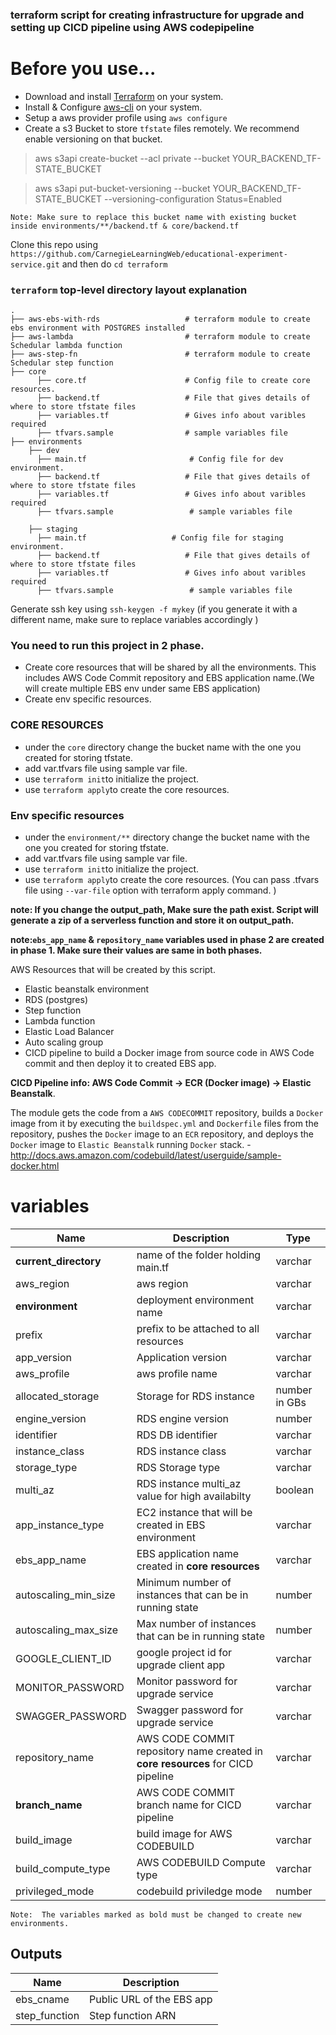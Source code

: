 ### terraform script for creating infrastructure for upgrade and setting up CICD pipeline using AWS codepipeline


# Before you use...
- Download and install [Terraform](https://www.terraform.io/downloads.html) on your system.
- Install & Configure [aws-cli](https://docs.aws.amazon.com/cli/latest/userguide/install-windows.html) on your system.
- Setup a aws provider profile using `aws configure`
- Create a s3 Bucket to store `tfstate` files remotely. We recommend enable versioning on that bucket.
>   aws s3api create-bucket --acl private --bucket YOUR_BACKEND_TF-STATE_BUCKET

>   aws s3api put-bucket-versioning --bucket YOUR_BACKEND_TF-STATE_BUCKET --versioning-configuration Status=Enabled

`Note: Make sure to replace this bucket name with existing bucket inside environments/**/backend.tf & core/backend.tf`



Clone this repo using `https://github.com/CarnegieLearningWeb/educational-experiment-service.git` and then do `cd terraform`


### `terraform` top-level directory layout explanation 
    .
    ├── aws-ebs-with-rds                   # terraform module to create ebs environment with POSTGRES installed
    ├── aws-lambda                         # terraform module to create Schedular lambda function
    ├── aws-step-fn                        # terraform module to create Schedular step function 
    ├── core                       
          ├── core.tf                      # Config file to create core resources.
          ├── backend.tf                   # File that gives details of where to store tfstate files
          ├── variables.tf                 # Gives info about varibles required
          ├── tfvars.sample                # sample variables file
    ├── environments                        
        ├── dev                   
          ├── main.tf                       # Config file for dev environment.
          ├── backend.tf                   # File that gives details of where to store tfstate files
          ├── variables.tf                 # Gives info about varibles required
          ├── tfvars.sample                 # sample variables file
            
        ├── staging                   
          ├── main.tf                   # Config file for staging environment.
          ├── backend.tf                   # File that gives details of where to store tfstate files
          ├── variables.tf                 # Gives info about varibles required 
          ├── tfvars.sample                 # sample variables file
          
 
 Generate ssh key using `ssh-keygen -f mykey` (if you generate it with a different name, make sure to replace variables accordingly )
 
 
### You need to run this project in 2 phase.
 
- Create core resources that will be shared by all the environments. This includes AWS Code Commit repository and EBS application name.(We will create multiple EBS env under same EBS application)
- Create env specific resources.
    
 
### CORE RESOURCES
- under the `core` directory change the bucket name with the one you created for storing tfstate. 
- add var.tfvars file using sample var file. 
- use `terraform init`to initialize the project.
- use `terraform apply`to create the core resources.

### Env specific resources
 
- under the `environment/**` directory change the bucket name with the one you created for storing tfstate. 
- add var.tfvars file using sample var file. 
- use `terraform init`to initialize the project.
- use `terraform apply`to create the core resources. (You can pass .tfvars file using `--var-file` option with terraform apply command. ) 

**note: If you change the output_path, Make sure the path exist. Script will generate a zip of a serverless function and store it on output_path.**
 
**note:`ebs_app_name` & `repository_name` variables used in phase 2 are created in phase 1. Make sure their values are same in both phases.**
 
 
 AWS Resources that will be created by this script.
 
 -  Elastic beanstalk environment
 -  RDS (postgres)
 -  Step function 
 -  Lambda function
 -  Elastic Load Balancer
 -  Auto scaling group
 -  CICD pipeline to build a Docker image from source code in AWS Code commit and then deploy it to created EBS app.
 
 
 
**CICD Pipeline info: AWS Code Commit -> ECR (Docker image) -> Elastic Beanstalk**.

The module gets the code from a ``AWS CODECOMMIT`` repository, builds a ``Docker`` image from it by executing the ``buildspec.yml`` and ``Dockerfile`` files from the repository,
pushes the ``Docker`` image to an ``ECR`` repository, and deploys the ``Docker`` image to ``Elastic Beanstalk`` running ``Docker`` stack.
    - http://docs.aws.amazon.com/codebuild/latest/userguide/sample-docker.html
    
 
 # variables
 | Name | Description | Type |
|------|-------------|-------------|
| **current_directory** | name of the folder holding main.tf| varchar|
| aws_region | aws region | varchar|
| **environment** | deployment environment name | varchar|
| prefix | prefix to be attached to all resources | varchar|
| app_version | Application version| varchar|
| aws_profile | aws profile name| varchar|
| allocated_storage | Storage for RDS instance| number in GBs|
| engine_version | RDS engine version| number|
| identifier | RDS DB identifier | varchar|
| instance_class | RDS instance class| varchar|
| storage_type | RDS Storage type | varchar|
| multi_az | RDS instance multi_az value for high availabilty | boolean|
| app_instance_type | EC2 instance that will be created in EBS environment| varchar|
| ebs_app_name | EBS application name created in **core resources**| varchar|
| autoscaling_min_size | Minimum number of instances that can be in running state | number|
| autoscaling_max_size | Max number  of instances that can be in running state | number|
| GOOGLE_CLIENT_ID | google project id for upgrade client app | varchar|
| MONITOR_PASSWORD | Monitor password for upgrade service| varchar|
| SWAGGER_PASSWORD | Swagger password for upgrade service | varchar|
| repository_name | AWS CODE COMMIT repository name created in **core resources** for CICD pipeline| varchar|
| **branch_name** | AWS CODE COMMIT branch name for CICD pipeline | varchar|
| build_image | build image for AWS CODEBUILD| varchar|
| build_compute_type | AWS CODEBUILD Compute type| varchar|
| privileged_mode | codebuild priviledge mode | number|

`Note:  The variables marked as bold must be changed to create new environments.`


## Outputs

| Name | Description |
|------|-------------|
| ebs_cname | Public URL of the EBS app|
| step_function | Step function ARN |
